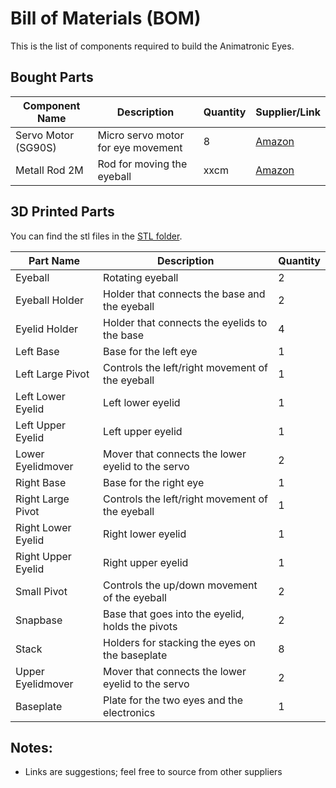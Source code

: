 # Bill of Materials (BOM)

This is the list of components required to build the Animatronic Eyes.


## Bought Parts
| Component Name              | Description                        | Quantity | Supplier/Link                                               | 
|-----------------------------|------------------------------------|----------|-------------------------------------------------------------|
| Servo Motor (SG90S)         | Micro servo motor for eye movement | 8        | [Amazon](#)                 |
| Metall Rod 2M               | Rod for moving the eyeball         | xxcm     | [Amazon](#)                 |


## 3D Printed Parts

You can find the stl files in the [STL folder](/3D-Models/STL/).

| Part Name                | Description                                       | Quantity |
|--------------------------|---------------------------------------------------|----------|
| Eyeball                  | Rotating eyeball                                  | 2        |
| Eyeball Holder           | Holder that connects the base and the eyeball     | 2        |
| Eyelid Holder            | Holder that connects the eyelids to the base      | 4        |
| Left Base                | Base for the left eye                             | 1        |
| Left Large Pivot         | Controls the left/right movement of the eyeball   | 1        |
| Left Lower Eyelid        | Left lower eyelid                                 | 1        |
| Left Upper Eyelid        | Left upper eyelid                                 | 1        |
| Lower Eyelidmover        | Mover that connects the lower eyelid to the servo | 2        |
| Right Base               | Base for the right eye                            | 1        |
| Right Large Pivot        | Controls the left/right movement of the eyeball   | 1        |
| Right Lower Eyelid       | Right lower eyelid                                | 1        |
| Right Upper Eyelid       | Right upper eyelid                                | 1        |
| Small Pivot              | Controls the up/down movement of the eyeball      | 2        |
| Snapbase                 | Base that goes into the eyelid, holds the pivots  | 2        |
| Stack                    | Holders for stacking the eyes on the baseplate    | 8        |
| Upper Eyelidmover        | Mover that connects the lower eyelid to the servo | 2        |
| Baseplate                | Plate for the two eyes and the electronics        | 1        |


## Notes:
- Links are suggestions; feel free to source from other suppliers
